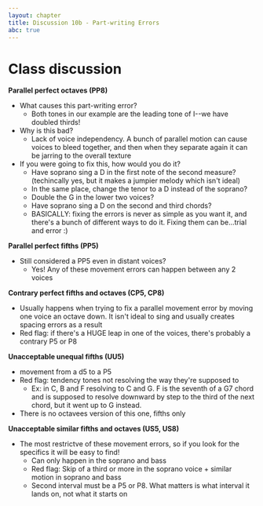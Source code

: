 ```yaml
---
layout: chapter
title: Discussion 10b - Part-writing Errors
abc: true
---
```


# Class discussion

**Parallel perfect octaves (PP8)**
- What causes this part-writing error?
  - Both tones in our example are the leading tone of I--we have doubled thirds!
- Why is this bad?
  - Lack of voice independency. A bunch of parallel motion can cause voices to bleed together, and then when they separate again it can be jarring to the overall texture
- If you were going to fix this, how would you do it?
  - Have soprano sing a D in the first note of the second measure? (techincally yes, but it makes a jumpier melody which isn't ideal)
  - In the same place, change the tenor to a D instead of the soprano?
  - Double the G in the lower two voices?
  - Have soprano sing a D on the second and third chords?
  - BASICALLY: fixing the errors is never as simple as you want it, and there's a bunch of different ways to do it. Fixing them can be...trial and error :)
  
**Parallel perfect fifths (PP5)**
- Still considered a PP5 even in distant voices?
  - Yes! Any of these movement errors can happen between any 2 voices

**Contrary perfect fifths and octaves (CP5, CP8)**
- Usually happens when trying to fix a parallel movement error by moving one voice an octave down. It isn't ideal to sing and usually creates spacing errors as a result
- Red flag: if there's a HUGE leap in one of the voices, there's probably a contrary P5 or P8

**Unacceptable unequal fifths (UU5)**
- movement from a d5 to a P5
- Red flag: tendency tones not resolving the way they're supposed to
  - Ex: in C, B and F resolving to C and G. F is the seventh of a G7 chord and is supposed to resolve downward by step to the third of the next chord, but it went up to G instead.
- There is no octavees version of this one, fifths only

**Unacceptable similar fifths and octaves (US5, US8)**
- The most restrictve of these movement errors, so if you look for the specifics it will be easy to find!
  - Can only happen in the soprano and bass
  - Red flag: Skip of a third or more in the soprano voice + similar motion in soprano and bass
  - Second interval must be a P5 or P8. What matters is what interval it lands on, not what it starts on


